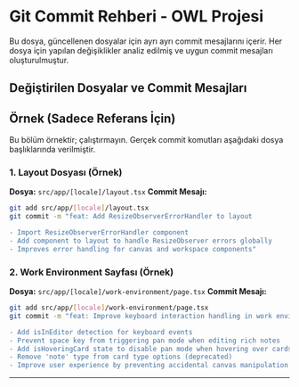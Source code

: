 # Git Commit Rehberi - OWL Projesi

Bu dosya, güncellenen dosyalar için ayrı ayrı commit mesajlarını içerir. Her dosya için yapılan değişiklikler analiz edilmiş ve uygun commit mesajları oluşturulmuştur.

## Değiştirilen Dosyalar ve Commit Mesajları

## Örnek (Sadece Referans İçin)
Bu bölüm örnektir; çalıştırmayın. Gerçek commit komutları aşağıdaki dosya başlıklarında verilmiştir.

### 1. Layout Dosyası (Örnek)
**Dosya:** `src/app/[locale]/layout.tsx`
**Commit Mesajı:**
```bash
git add src/app/[locale]/layout.tsx
git commit -m "feat: Add ResizeObserverErrorHandler to layout

- Import ResizeObserverErrorHandler component
- Add component to layout to handle ResizeObserver errors globally
- Improves error handling for canvas and workspace components"
```

### 2. Work Environment Sayfası (Örnek)
**Dosya:** `src/app/[locale]/work-environment/page.tsx`
**Commit Mesajı:**
```bash
git add src/app/[locale]/work-environment/page.tsx
git commit -m "feat: Improve keyboard interaction handling in work environment

- Add isInEditor detection for keyboard events
- Prevent space key from triggering pan mode when editing rich notes
- Add isHoveringCard state to disable pan mode when hovering over cards
- Remove 'note' type from card type options (deprecated)
- Improve user experience by preventing accidental canvas manipulation during text editing"
```
----------------------------------------------------------------------------------------------------------